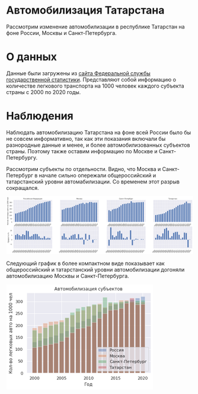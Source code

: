 # Автомобилизация Татарстана
Рассмотрим изменение автомобилизации в республике Татарстан на фоне России, Москвы и Санкт-Петербурга. 

# О данных
Данные были загружены из [сайта Федеральной службы государственной статистики](https://rosstat.gov.ru/folder/23455). Представляют собой информацию о количестве легкового транспорта на 1000 человек каждого субъекта страны с 2000 по 2020 годы. 

# Наблюдения
Наблюдать автомобилизацию Татарстана на фоне всей России было бы не совсем информативно, так как эти показания включали бы разнородные данные и менее, и более автомобилизованных субъектов страны. Поэтому также оставим информацию по Москве и Санкт-Петербургу. 

Рассмотрим субъекты по отдельности. Видно, что Москва и Санкт-Петербург в начале сильно опережали общероссийский и татарстанский уровни автомабилизации. Со временем этот разрыв сокращался. 

![Bar 1](/data/bar1.png)

Следующий график в более компактном виде показывает как общероссийский и татарстанский уровни автомобилизации догоняли автомобилизацию Москвы и Санкт-Петербурга. 

![Bar 2](/data/bar2.png)
